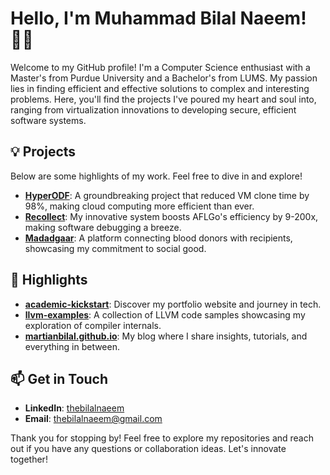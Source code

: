 # Hello, I'm Muhammad Bilal Naeem! 👨‍💻

Welcome to my GitHub profile! I'm a Computer Science enthusiast with a Master's from Purdue University and a Bachelor's from LUMS. My passion lies in finding efficient and effective solutions to complex and interesting problems. Here, you'll find the projects I've poured my heart and soul into, ranging from virtualization innovations to developing secure, efficient software systems.


## 💡 Projects
Below are some highlights of my work. Feel free to dive in and explore!

- **[HyperODF](/hyperodf)**: A groundbreaking project that reduced VM clone time by 98%, making cloud computing more efficient than ever.
- **[Recollect](/recollect)**: My innovative system boosts AFLGo's efficiency by 9-200x, making software debugging a breeze.
- **[Madadgaar](/madadgaar)**: A platform connecting blood donors with recipients, showcasing my commitment to social good.



## 🌟 Highlights
- **[academic-kickstart](/academic-kickstart)**: Discover my portfolio website and journey in tech.
- **[llvm-examples](/llvm-examples)**: A collection of LLVM code samples showcasing my exploration of compiler internals.
- **[martianbilal.github.io](/martianbilal.github.io)**: My blog where I share insights, tutorials, and everything in between.

## 📫 Get in Touch
- **LinkedIn**: [thebilalnaeem](https://linkedin.com/in/thebilalnaeem)
- **Email**: [thebilalnaeem@gmail.com](mailto:thebilalnaeem@gmail.com)

Thank you for stopping by! Feel free to explore my repositories and reach out if you have any questions or collaboration ideas. Let's innovate together!


<!--
**martianbilal/martianbilal** is a ✨ _special_ ✨ repository because its `README.md` (this file) appears on your GitHub profile.

Here are some ideas to get you started:

- 🔭 I’m currently working on ...
- 🌱 I’m currently learning ...
- 👯 I’m looking to collaborate on ...
- 🤔 I’m looking for help with ...
- 💬 Ask me about ...
- 📫 How to reach me: ...
- 😄 Pronouns: ...
- ⚡ Fun fact: ...
-->
